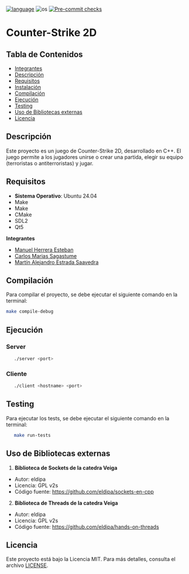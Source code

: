 [![language](https://img.shields.io/badge/language-C++-pink.svg?style=flat-square)](https://cplusplus.com/)
![os](https://img.shields.io/badge/OS-linux-blue.svg?style=flat-square)
[![Pre-commit checks](https://github.com/MatiasSagastume/tp-grupal-template/actions/workflows/pre-commit.yml/badge.svg)](https://github.com/MatiasSagastume/tp-grupal-template/actions/workflows/pre-commit.yml)
# Counter-Strike 2D

## Tabla de Contenidos
- [Integrantes](#integrantes)
- [Descripción](#descripción)
- [Requisitos](#requisitos)
- [Instalación](#instalación)
- [Compilación](#compilación)
- [Ejecución](#ejecución)
- [Testing](#testing)
- [Uso de Bibliotecas externas](#uso-de-bibliotecas-externas)
- [Licencia](#licencia)

## Descripción
Este proyecto es un juego de Counter-Strike 2D, desarrollado en C++. El juego permite a los jugadores unirse o crear una partida, elegir su equipo (terroristas o antiterroristas) y jugar.

## Requisitos
- **Sistema Operativo**: Ubuntu 24.04
- Make
- Make
- CMake
- SDL2
- Qt5

**Integrantes**

- [Manuel Herrera Esteban](https://github.com/Manuuherrera)
- [Carlos Marias Sagastume](https://github.com/MatiasSagastume)
- [Martín Alejandro Estrada Saavedra](https://github.com/martinSaav)

## Compilación
Para compilar el proyecto, se debe ejecutar el siguiente comando en la terminal:

```bash
make compile-debug
```

## Ejecución

### Server
```bash
   ./server <port>
```

### Cliente
```bash
   ./client <hostname> <port>
```

## Testing
Para ejecutar los tests, se debe ejecutar el siguiente comando en la terminal:

```bash
   make run-tests
```


## Uso de Bibliotecas externas

1. **Biblioteca de Sockets de la catedra Veiga**
- Autor: eldipa
- Licencia: GPL v2s
- Código fuente: https://github.com/eldipa/sockets-en-cpp

2. **Biblioteca de Threads de la catedra Veiga**
- Autor: eldipa
- Licencia: GPL v2s
- Código fuente: https://github.com/eldipa/hands-on-threads

## Licencia
Este proyecto está bajo la Licencia MIT. Para más detalles, consulta el archivo [LICENSE](LICENSE).
